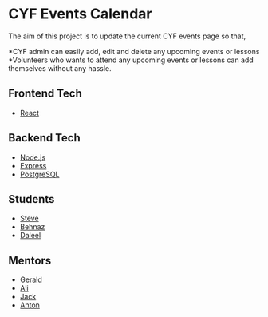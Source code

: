 # CYF Events Calendar

The aim of this project is to update the current CYF events page so that,

*CYF admin can easily add, edit and delete any upcoming events or lessons
*Volunteers who wants to attend any upcoming events or lessons can add themselves without any hassle.

## Frontend Tech

- [React](https://reactjs.org/)

## Backend Tech

- [Node.js](https://nodejs.org/en/)
- [Express](https://expressjs.com/)
- [PostgreSQL](https://www.postgresql.org/)

## Students

- [Steve](https://github.com/MHDGhanemBalhawan)
- [Behnaz](https://github.com/Behnazz)
- [Daleel](https://github.com/reber12)

## Mentors

- [Gerald](https://github.com/dahfool)
- [Ali](https://github.com/40thieves)
- [Jack](https://github.com/jfbookingbug)
- [Anton](https://github.com/anton-kozyr)
